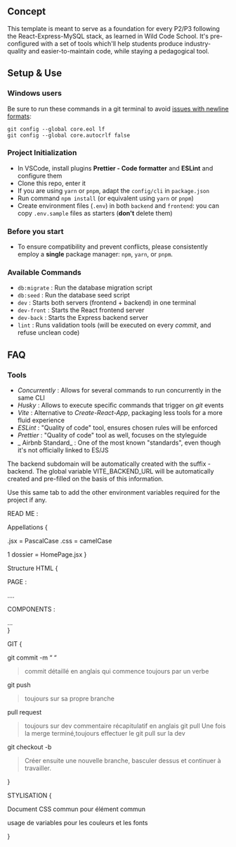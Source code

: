 ## Concept

This template is meant to serve as a foundation for every P2/P3 following the React-Express-MySQL stack, as learned in Wild Code School.
It's pre-configured with a set of tools which'll help students produce industry-quality and easier-to-maintain code, while staying a pedagogical tool.

## Setup & Use

### Windows users

Be sure to run these commands in a git terminal to avoid [issues with newline formats](https://en.wikipedia.org/wiki/Newline#Issues_with_different_newline_formats):

```
git config --global core.eol lf
git config --global core.autocrlf false
```

### Project Initialization

- In VSCode, install plugins **Prettier - Code formatter** and **ESLint** and configure them
- Clone this repo, enter it
- If you are using `yarn` or `pnpm`, adapt the `config/cli` in `package.json`
- Run command `npm install` (or equivalent using `yarn` or `pnpm`)
- Create environment files (`.env`) in both `backend` and `frontend`: you can copy `.env.sample` files as starters (**don't** delete them)

### Before you start

- To ensure compatibility and prevent conflicts, please consistently employ a **single** package manager: `npm`, `yarn`, or `pnpm`.

### Available Commands

- `db:migrate` : Run the database migration script
- `db:seed` : Run the database seed script
- `dev` : Starts both servers (frontend + backend) in one terminal
- `dev-front` : Starts the React frontend server
- `dev-back` : Starts the Express backend server
- `lint` : Runs validation tools (will be executed on every _commit_, and refuse unclean code)

## FAQ

### Tools

- _Concurrently_ : Allows for several commands to run concurrently in the same CLI
- _Husky_ : Allows to execute specific commands that trigger on _git_ events
- _Vite_ : Alternative to _Create-React-App_, packaging less tools for a more fluid experience
- _ESLint_ : "Quality of code" tool, ensures chosen rules will be enforced
- _Prettier_ : "Quality of code" tool as well, focuses on the styleguide
- _ Airbnb Standard_ : One of the most known "standards", even though it's not officially linked to ES/JS

The backend subdomain will be automatically created with the suffix -backend.
The global variable VITE_BACKEND_URL will be automatically created and pre-filled on the basis of this information.

Use this same tab to add the other environment variables required for the project if any.

READ ME :

Appellations {

.jsx = PascalCase
.css = camelCase

1 dossier =
HomePage.jsx
}

Structure HTML {

PAGE :

<main>
<section>
….
</section>
</main>

COMPONENTS :

<section>
…
</section>
}

GIT {

git commit -m “ “

> commit détaillé en anglais qui commence toujours par un verbe

git push

> toujours sur sa propre branche

pull request

> toujours sur dev
> commentaire récapitulatif en anglais
> git pull
> Une fois la merge terminé,toujours effectuer le git pull sur la dev

git checkout -b

> Créer ensuite une nouvelle branche, basculer dessus et continuer à travailler.

}

STYLISATION {

Document CSS commun pour élément commun

usage de variables pour les couleurs et les fonts

}
